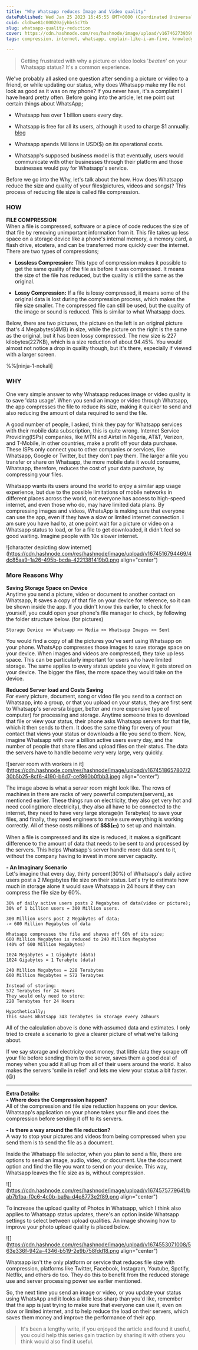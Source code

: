 ```yaml
---
title: "Why Whatsapp reduces Image and Video quality"
datePublished: Wed Jan 25 2023 16:45:55 GMT+0000 (Coordinated Universal Time)
cuid: cldbwe81c00020ajyhbs5c7tb
slug: whatsapp-quality-reduction
cover: https://cdn.hashnode.com/res/hashnode/image/upload/v1674627393995/6662dd4e-e81c-488b-b84b-b3a1aae58077.png
tags: compression, internet, whatsapp, explain-like-i-am-five, knowledge-sharing

---
```


> Getting frustrated with why a picture or video looks '*beaten*' on your Whatsapp status? It's a common experience.

We've probably all asked one question after sending a picture or video to a friend, or while updating our status, why does Whatsapp make my file not look as good as it was on my phone? If you never have, it's a complaint I have heard pretty often. Before going into the article, let me point out certain things about WhatsApp;

* Whatsapp has over 1 billion users every day.
    
* Whatsapp is free for all its users, although it used to charge $1 annually. [blog](https://blog.whatsapp.com/making-whats-app-free-and-more-useful)
    
* Whatsapp spends Millions in USD($) on its operational costs.
    
* Whatsapp's supposed business model is that eventually, users would communicate with other businesses through their platform and those businesses would pay for Whatsapp's service.
    

Before we go into the Why, let's talk about the how. How does Whatsapp reduce the size and quality of your files(pictures, videos and songs)? This process of reducing file size is called file compression.

### HOW

**FILE COMPRESSION**  
When a file is compressed, software or a piece of code reduces the size of that file by removing unimportant information from it. This file takes up less space on a storage device like a phone's internal memory, a memory card, a flash drive, etcetera, and can be transferred more quickly over the internet. There are two types of compressions;

* **Lossless Compression:** This type of compression makes it possible to get the same quality of the file as before it was compressed. It means the size of the file has reduced, but the quality is still the same as the original.
    
* **Lossy Compression:** If a file is lossy compressed, it means some of the original data is lost during the compression process, which makes the file size smaller. The compressed file can still be used, but the quality of the image or sound is reduced. This is similar to what Whatsapp does.
    

Below, there are two pictures, the picture on the left is an original picture that's 4 Megabytes(4MB) in size, while the picture on the right is the same as the original, but it has been lossy compressed. The new size is 227 kilobytes(227KB), which is a size reduction of about 94.45%. You would almost not notice a drop in quality though, but it's there, especially if viewed with a larger screen.

%%[ninja-1-nokali] 

### WHY

One very simple answer to why Whatsapp reduces image or video quality is to save 'data usage'. When you send an image or video through Whatsapp, the app compresses the file to reduce its size, making it quicker to send and also reducing the amount of data required to send the file.

A good number of people, I asked, think they pay for Whatsapp services with their mobile data subscription, this is quite wrong. Internet Service Providing(ISPs) companies, like MTN and Airtel in Nigeria, AT&T, Verizon, and T-Mobile, in other countries, make a profit off your data purchase. These ISPs only connect you to other companies or services, like Whatsapp, Google or Twitter, but they don't pay them. The larger a file you transfer or share on Whatsapp, the more mobile data it would consume, Whatsapp, therefore, reduces the cost of your data purchase, by compressing your files.

Whatsapp wants its users around the world to enjoy a similar app usage experience, but due to the possible limitations of mobile networks in different places across the world, not everyone has access to high-speed internet, and even those who do, may have limited data plans. By compressing images and videos, WhatsApp is making sure that everyone can use the app, even if they have a slow or limited internet connection. I am sure you have had to, at one point wait for a picture or video on a Whatsapp status to load, or for a file to get downloaded, it didn't feel so good waiting. Imagine people with 10x slower internet.

![character depicting slow internet](https://cdn.hashnode.com/res/hashnode/image/upload/v1674516794469/4dc85aa9-1a26-495b-bcda-4221381419b0.png align="center")

### More Reasons Why

**Saving Storage Space on Device**  
Anytime you send a picture, video or document to another contact on Whatsapp, It saves a copy of that file on your device for reference, so it can be shown inside the app. If you didn't know this earlier, to check for yourself, you could open your phone's file manager to check, by following the folder structure below. (for pictures)

```plaintext
Storage Device >> Whatsapp >> Media >> Whatsapp Images >> Sent
```

You would find a copy of all the pictures you've sent using Whatsapp on your phone. WhatsApp compresses those images to save storage space on your device. When images and videos are compressed, they take up less space. This can be particularly important for users who have limited storage. The same applies to every status update you view, it gets stored on your device. The bigger the files, the more space they would take on the device.

**Reduced Server load and Costs Saving**  
For every picture, document, song or video file you send to a contact on Whatsapp, into a group, or that you upload on your status, they are first sent to Whatsapp's servers(a bigger, better and more expensive type of computer) for processing and storage. Anytime someone tries to download that file or view your status, their phone asks Whatsapp servers for that file, which it then sends to them. It does the same thing for every of your contact that views your status or downloads a file you send to them. Now, imagine Whatsapp with over a billion active users every day, and the number of people that share files and upload files on their status. The data the servers have to handle become very very large, very quickly.

![server room with workers in it](https://cdn.hashnode.com/res/hashnode/image/upload/v1674518657807/230b5b25-8cf6-4190-b6d7-cef860b0fbb3.jpeg align="center")

The image above is what a server room might look like. The rows of machines in there are racks of very powerful computers(servers), as mentioned earlier. These things run on electricity, they also get very hot and need cooling(more electricity), they also all have to be connected to the internet, they need to have very large storage(in Terabytes) to save your files, and finally, they need engineers to make sure everything is working correctly. All of these costs millions of **$$$(💵)** to set up and maintain.

When a file is compressed and its size is reduced, it makes a significant difference to the amount of data that needs to be sent to and processed by the servers. This helps Whatsapp's server handle more data sent to it, without the company having to invest in more server capacity.

**\- An Imaginary Scenario**  
Let's imagine that every day, thirty percent(30%) of Whatsapp's daily active users post a 2 Megabytes file size on their status. Let's try to estimate how much in storage alone it would save Whatsapp in 24 hours if they can compress the file size by 60%.

```plaintext
30% of daily active users posts 2 Megabytes of data(video or picture);
30% of 1 billion users = 300 Million users.

300 Million users post 2 Megabytes of data;
-> 600 Million Megabytes of data 

Whatsapp compresses the file and shaves off 60% of its size;
600 Million Megabytes is reduced to 240 Million Megabytes
(40% of 600 Million Megabytes)

1024 Megabytes = 1 Gigabyte (data)
1024 Gigabytes = 1 Terabyte (data)

240 Million Megabytes = 228 Terabytes
600 Million Megabytes = 572 Terabytes

Instead of storing:
572 Terabytes for 24 Hours 
They would only need to store:
228 Terabytes for 24 Hours

Hypothetically;
This saves Whatsapp 343 Terabytes in storage every 24hours
```

All of the calculation above is done with assumed data and estimates. I only tried to create a scenario to give a clearer picture of what we're talking about.

If we say storage and electricity cost money, that little data they scrape off your file before sending them to the server, saves them a good deal of money when you add it all up from all of their users around the world. It also makes the servers 'smile in relief' and lets me view your status a bit faster. (😌)

---

**Extra Details:**  
**\- Where does the Compression happen?**  
All of the compression and file size reduction happens on your device. Whatsapp's application on your phone takes your file and does the compression before sending it off to its servers.

**\- Is there a way around the file reduction?**  
A way to stop your pictures and videos from being compressed when you send them is to send the file as a document.

Inside the Whatsapp file selector, when you plan to send a file, there are options to send an image, audio, video, or document. Use the document option and find the file you want to send on your device. This way, Whatsapp leaves the file size as is, without compression.

![](https://cdn.hashnode.com/res/hashnode/image/upload/v1674575779641/bab7b1ba-f0c6-4c0b-ba9a-d4e8773e2f89.png align="center")

To increase the upload quality of Photos in Whatsapp, which I think also applies to Whatsapp status updates, there's an option inside Whatsapp settings to select between upload qualities. An image showing how to improve your photo upload quality is placed below.

![](https://cdn.hashnode.com/res/hashnode/image/upload/v1674553071008/563e336f-942a-4346-b519-2e9b758fdd18.png align="center")

Whatsapp isn't the only platform or service that reduces file size with compression, platforms like Twitter, Facebook, Instagram, Youtube, Spotify, Netflix, and others do too. They do this to benefit from the reduced storage use and server processing power we earlier mentioned.

So, the next time you send an image or video, or you update your status using WhatsApp and it looks a little less sharp than you'd like, remember that the app is just trying to make sure that everyone can use it, even on slow or limited internet, and to help reduce the load on their servers, which saves them money and improve the performance of their app.

> It's been a lengthy write, if you enjoyed the article and found it useful, you could help this series gain traction by sharing it with others you think would also find it useful.